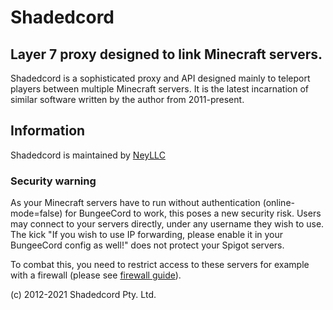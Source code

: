 Shadedcord
==========
Layer 7 proxy designed to link Minecraft servers.
--------------------------------------------------

Shadedcord is a sophisticated proxy and API designed mainly to teleport players between multiple Minecraft servers. It is the latest incarnation of similar software written by the author from 2011-present.

Information
-----------
Shadedcord is maintained by [NeyLLC](https://https://github.com/neyllc/)

### Security warning

As your Minecraft servers have to run without authentication (online-mode=false) for BungeeCord to work, this poses a new security risk. Users may connect to your servers directly, under any username they wish to use. The kick "If you wish to use IP forwarding, please enable it in your BungeeCord config as well!" does not protect your Spigot servers.

To combat this, you need to restrict access to these servers for example with a firewall (please see [firewall guide](https://www.spigotmc.org/wiki/firewall-guide/)).


(c) 2012-2021 Shadedcord Pty. Ltd.
